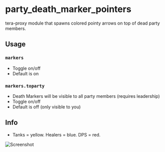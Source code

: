 # party_death_marker_pointers
tera-proxy module that spawns colored pointy arrows on top of dead party members.

## Usage
### `markers`
- Toggle on/off
- Default is on

### `markers.toparty`
- Death Markers will be visible to all party members (requires leadership)
- Toggle on/off
- Default is off (only visible to you)

## Info
- Tanks = yellow. Healers = blue. DPS = red.


![Screenshot](http://u.cubeupload.com/Owyn/markers.png)
